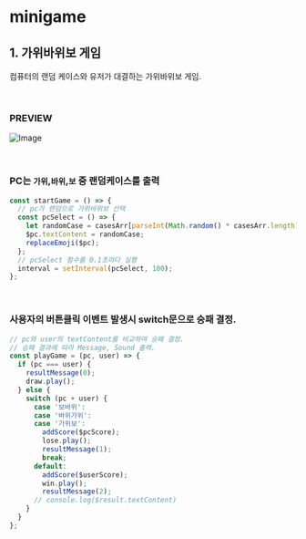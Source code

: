 # minigame

## 1. 가위바위보 게임

컴퓨터의 랜덤 케이스와 유저가 대결하는 가위바위보 게임.

<br/>

### PREVIEW

![Image](https://user-images.githubusercontent.com/22652668/236240465-e4f5efb1-72ee-4c20-bc22-e2af01d8f411.gif)

<br/>

### PC는 `가위`,`바위`,`보` 중 랜덤케이스를 출력

```js
const startGame = () => {
  // pc가 랜덤으로 가위바위보 선택
  const pcSelect = () => {
    let randomCase = casesArr[parseInt(Math.random() * casesArr.length)];
    $pc.textContent = randomCase;
    replaceEmoji($pc);
  };
  // pcSelect 함수를 0.1초마다 실행
  interval = setInterval(pcSelect, 100);
};
```

<br/>

### 사용자의 버튼클릭 이벤트 발생시 switch문으로 승패 결정.

```js
// pc와 user의 textContent를 비교하여 승패 결정.
// 승패 결과에 따라 Message, Sound 출력.
const playGame = (pc, user) => {
  if (pc === user) {
    resultMessage(0);
    draw.play();
  } else {
    switch (pc + user) {
      case '보바위':
      case '바위가위':
      case '가위보':
        addScore($pcScore);
        lose.play();
        resultMessage(1);
        break;
      default:
        addScore($userScore);
        win.play();
        resultMessage(2);
      // console.log($result.textContent)
    }
  }
};
```

